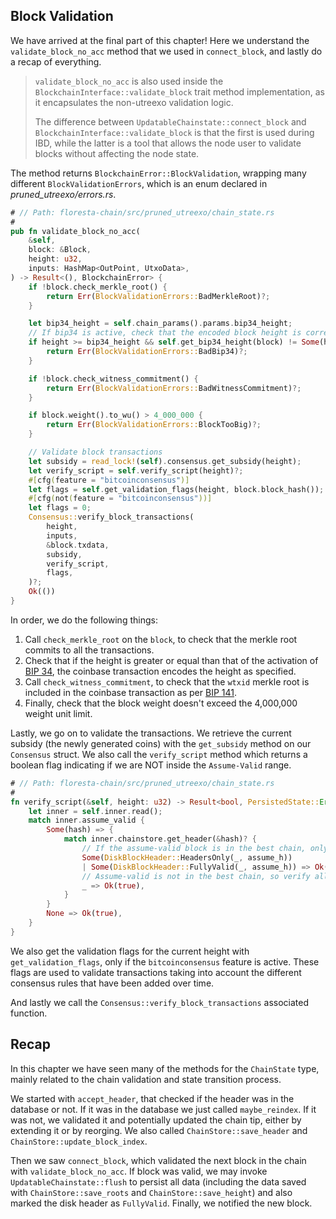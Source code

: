 ## Block Validation

We have arrived at the final part of this chapter! Here we understand the `validate_block_no_acc` method that we used in `connect_block`, and lastly do a recap of everything.

> `validate_block_no_acc` is also used inside the `BlockchainInterface::validate_block` trait method implementation, as it encapsulates the non-utreexo validation logic.
> 
> The difference between `UpdatableChainstate::connect_block` and `BlockchainInterface::validate_block` is that the first is used during IBD, while the latter is a tool that allows the node user to validate blocks without affecting the node state.

The method returns `BlockchainError::BlockValidation`, wrapping many different `BlockValidationErrors`, which is an enum declared in _pruned_utreexo/errors.rs_.

```rust
# // Path: floresta-chain/src/pruned_utreexo/chain_state.rs
#
pub fn validate_block_no_acc(
    &self,
    block: &Block,
    height: u32,
    inputs: HashMap<OutPoint, UtxoData>,
) -> Result<(), BlockchainError> {
    if !block.check_merkle_root() {
        return Err(BlockValidationErrors::BadMerkleRoot)?;
    }

    let bip34_height = self.chain_params().params.bip34_height;
    // If bip34 is active, check that the encoded block height is correct
    if height >= bip34_height && self.get_bip34_height(block) != Some(height) {
        return Err(BlockValidationErrors::BadBip34)?;
    }

    if !block.check_witness_commitment() {
        return Err(BlockValidationErrors::BadWitnessCommitment)?;
    }

    if block.weight().to_wu() > 4_000_000 {
        return Err(BlockValidationErrors::BlockTooBig)?;
    }

    // Validate block transactions
    let subsidy = read_lock!(self).consensus.get_subsidy(height);
    let verify_script = self.verify_script(height)?;
    #[cfg(feature = "bitcoinconsensus")]
    let flags = self.get_validation_flags(height, block.block_hash());
    #[cfg(not(feature = "bitcoinconsensus"))]
    let flags = 0;
    Consensus::verify_block_transactions(
        height,
        inputs,
        &block.txdata,
        subsidy,
        verify_script,
        flags,
    )?;
    Ok(())
}
```

In order, we do the following things:

1. Call `check_merkle_root` on the `block`, to check that the merkle root commits to all the transactions.
2. Check that if the height is greater or equal than that of the activation of [BIP 34](https://github.com/bitcoin/bips/blob/master/bip-0034.mediawiki), the coinbase transaction encodes the height as specified.
3. Call `check_witness_commitment`, to check that the `wtxid` merkle root is included in the coinbase transaction as per [BIP 141](https://github.com/bitcoin/bips/blob/master/bip-0141.mediawiki).
4. Finally, check that the block weight doesn't exceed the 4,000,000 weight unit limit.

Lastly, we go on to validate the transactions. We retrieve the current subsidy (the newly generated coins) with the `get_subsidy` method on our `Consensus` struct. We also call the `verify_script` method which returns a boolean flag indicating if we are NOT inside the `Assume-Valid` range.

```rust
# // Path: floresta-chain/src/pruned_utreexo/chain_state.rs
#
fn verify_script(&self, height: u32) -> Result<bool, PersistedState::Error> {
    let inner = self.inner.read();
    match inner.assume_valid {
        Some(hash) => {
            match inner.chainstore.get_header(&hash)? {
                // If the assume-valid block is in the best chain, only verify scripts if we are higher
                Some(DiskBlockHeader::HeadersOnly(_, assume_h))
                | Some(DiskBlockHeader::FullyValid(_, assume_h)) => Ok(height > assume_h),
                // Assume-valid is not in the best chain, so verify all the scripts
                _ => Ok(true),
            }
        }
        None => Ok(true),
    }
}
```

We also get the validation flags for the current height with `get_validation_flags`, only if the `bitcoinconsensus` feature is active. These flags are used to validate transactions taking into account the different consensus rules that have been added over time.

And lastly we call the `Consensus::verify_block_transactions` associated function.

## Recap

In this chapter we have seen many of the methods for the `ChainState` type, mainly related to the chain validation and state transition process.

We started with `accept_header`, that checked if the header was in the database or not. If it was in the database we just called `maybe_reindex`. If it was not, we validated it and potentially updated the chain tip, either by extending it or by reorging. We also called `ChainStore::save_header` and `ChainStore::update_block_index`.

Then we saw `connect_block`, which validated the next block in the chain with `validate_block_no_acc`. If block was valid, we may invoke `UpdatableChainstate::flush` to persist all data (including the data saved with `ChainStore::save_roots` and `ChainStore::save_height`) and also marked the disk header as `FullyValid`. Finally, we notified the new block.
